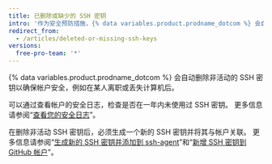 ```yaml
---
title: 已删除或缺少的 SSH 密钥
intro: '作为安全预防措施，{% data variables.product.prodname_dotcom %} 会自动删除一年内未使用过的 SSH 密钥。'
redirect_from:
  - /articles/deleted-or-missing-ssh-keys
versions:
  free-pro-team: '*'
---
```


{% data variables.product.prodname_dotcom %} 会自动删除非活动的 SSH 密钥以确保帐户安全，例如在某人离职或丢失计算机后。

可以通过查看帐户的安全日志，检查是否在一年内未使用过 SSH 密钥。 更多信息请参阅“[查看您的安全日志](/articles/reviewing-your-security-log/)”。

在删除非活动 SSH 密钥后，必须生成一个新的 SSH 密钥并将其与帐户关联。 更多信息请参阅“[生成新的 SSH 密钥并添加到 ssh-agent](/articles/generating-a-new-ssh-key-and-adding-it-to-the-ssh-agent/)”和“[新增 SSH 密钥到 GitHub 帐户](/articles/adding-a-new-ssh-key-to-your-github-account/)”。
